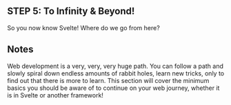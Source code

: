 ## STEP 5: To Infinity & Beyond!

So you now know Svelte! Where do we go from here?

## Notes

Web development is a very, very, very huge path. You can follow a path and slowly spiral down endless amounts of rabbit holes, learn new tricks, only to find out that there is more to learn. This section will cover the minimum basics you should be aware of to continue on your web journey, whether it is in Svelte or another framework!
